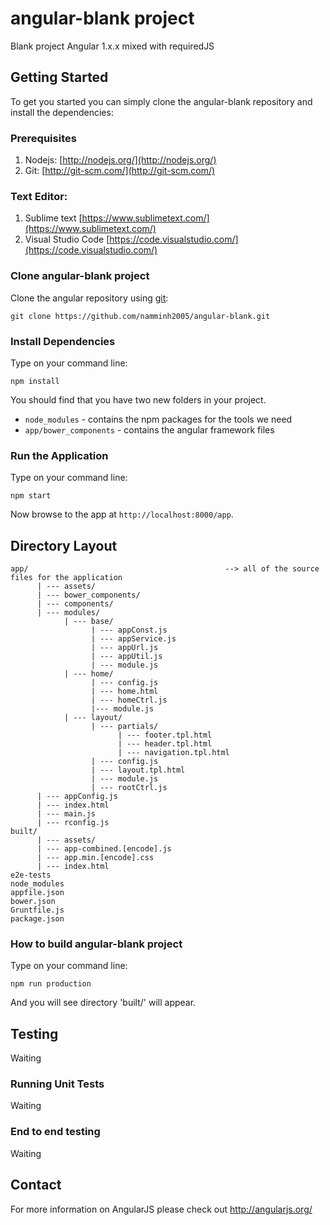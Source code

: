 # angular-blank project

Blank project Angular 1.x.x mixed with requiredJS

## Getting Started

To get you started you can simply clone the angular-blank repository and install the dependencies:

### Prerequisites

1. Nodejs:                [http://nodejs.org/](http://nodejs.org/)
2. Git:                   [http://git-scm.com/](http://git-scm.com/)

### Text Editor:

1. Sublime text           [https://www.sublimetext.com/](https://www.sublimetext.com/)
2. Visual Studio Code     [https://code.visualstudio.com/](https://code.visualstudio.com/)

### Clone angular-blank project

Clone the angular repository using [git][git]:

```
git clone https://github.com/namminh2005/angular-blank.git
```

### Install Dependencies

Type on your command line:

```
npm install
```

You should find that you have two new folders in your project.

* `node_modules` - contains the npm packages for the tools we need
* `app/bower_components` - contains the angular framework files

### Run the Application

Type on your command line:

```
npm start
```

Now browse to the app at `http://localhost:8000/app`.

## Directory Layout

```
app/                                            --> all of the source files for the application
      | --- assets/               
      | --- bower_components/                         
      | --- components/                               
      | --- modules/
            | --- base/
                  | --- appConst.js
                  | --- appService.js
                  | --- appUrl.js
                  | --- appUtil.js
                  | --- module.js
            | --- home/
                  | --- config.js
                  | --- home.html
                  | --- homeCtrl.js
                  |--- module.js
            | --- layout/
                  | --- partials/
                        | --- footer.tpl.html
                        | --- header.tpl.html
                        | --- navigation.tpl.html
                  | --- config.js
                  | --- layout.tpl.html
                  | --- module.js
                  | --- rootCtrl.js
      | --- appConfig.js
      | --- index.html
      | --- main.js
      | --- rconfig.js
built/
      | --- assets/
      | --- app-combined.[encode].js
      | --- app.min.[encode].css
      | --- index.html
e2e-tests
node_modules
appfile.json
bower.json
Gruntfile.js
package.json
```

### How to build angular-blank project

Type on your command line:

```
npm run production
```

And you will see directory 'built/' will appear.

## Testing

Waiting

### Running Unit Tests

Waiting

### End to end testing

Waiting

## Contact

For more information on AngularJS please check out http://angularjs.org/

[git]: http://git-scm.com/
[bower]: http://bower.io
[npm]: https://www.npmjs.org/
[node]: http://nodejs.org
[protractor]: https://github.com/angular/protractor
[jasmine]: http://jasmine.github.io
[karma]: http://karma-runner.github.io
[travis]: https://travis-ci.org/
[http-server]: https://github.com/nodeapps/http-server
